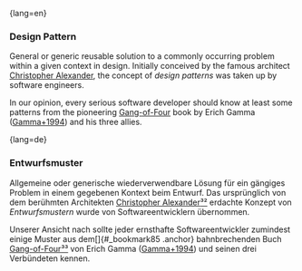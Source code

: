 {lang=en}
### Design Pattern

General or generic reusable solution to a commonly occurring problem within a given context in design.
Initially conceived by the famous architect [Christopher Alexander](https://en.wikipedia.org/wiki/Christopher_Alexander),
the concept of _design patterns_
was taken up by software engineers.

In our opinion, every serious software developer should
know at least some patterns from the pioneering [Gang-of-Four](https://en.wikipedia.org/wiki/Design_Patterns)
book by Erich Gamma ([Gamma+1994](#ref-gamma-1994)) and his three allies.


{lang=de}
### Entwurfsmuster

Allgemeine oder generische wiederverwendbare Lösung für ein gängiges
Problem in einem gegebenen Kontext beim Entwurf. Das ursprünglich von
dem berühmten Architekten [Christopher
Alexander](https://en.wikipedia.org/wiki/Christopher_Alexander)[³²](#_bookmark86)
erdachte Konzept von *Entwurfsmustern* wurde von Softwareentwicklern
übernommen.

Unserer Ansicht nach sollte jeder ernsthafte Softwareentwickler
zumindest einige Muster aus dem[]{#_bookmark85 .anchor} bahnbrechenden
Buch
[Gang-of-Four](https://en.wikipedia.org/wiki/Design_Patterns)[³³](#_bookmark88)
von Erich Gamma ([Gamma+1994](#_bookmark231)) und seinen drei
Verbündeten kennen.

